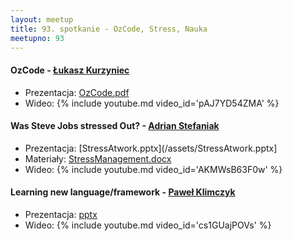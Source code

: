 ```yaml
---
layout: meetup
title: 93. spotkanie - OzCode, Stress, Nauka
meetupno: 93
---
```


#### OzCode - [Łukasz Kurzyniec](http://kurzyniec.pl)
* Prezentacja: [OzCode.pdf](/assets/OzCode.pdf)
* Wideo: {% include youtube.md video_id='pAJ7YD54ZMA' %}

#### Was Steve Jobs stressed Out? - [Adrian Stefaniak](https://www.linkedin.com/in/adrian-stefaniak/)
* Prezentacja: [StressAtwork.pptx](/assets/StressAtwork.pptx]
* Materiały: [StressManagement.docx](/assets/StressManagement.docx)
* Wideo: {% include youtube.md video_id='AKMWsB63F0w' %}

#### Learning new language/framework - [Paweł Klimczyk](http://blog.klimczyk.pl)
* Prezentacja: [pptx](/assets/learning_new_language.pptx)
* Wideo: {% include youtube.md video_id='cs1GUajPOVs' %}
